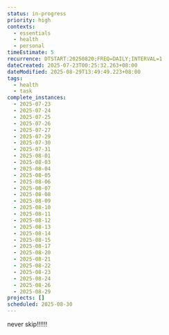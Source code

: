 ```yaml
---
status: in-progress
priority: high
contexts:
  - essentials
  - health
  - personal
timeEstimate: 5
recurrence: DTSTART:20250820;FREQ=DAILY;INTERVAL=1
dateCreated: 2025-07-23T00:25:32.263+08:00
dateModified: 2025-08-29T13:49:49.223+08:00
tags:
  - health
  - task
complete_instances:
  - 2025-07-23
  - 2025-07-24
  - 2025-07-25
  - 2025-07-26
  - 2025-07-27
  - 2025-07-29
  - 2025-07-30
  - 2025-07-31
  - 2025-08-01
  - 2025-08-03
  - 2025-08-04
  - 2025-08-05
  - 2025-08-06
  - 2025-08-07
  - 2025-08-08
  - 2025-08-09
  - 2025-08-10
  - 2025-08-11
  - 2025-08-12
  - 2025-08-13
  - 2025-08-14
  - 2025-08-15
  - 2025-08-17
  - 2025-08-20
  - 2025-08-21
  - 2025-08-22
  - 2025-08-23
  - 2025-08-24
  - 2025-08-26
  - 2025-08-29
projects: []
scheduled: 2025-08-30
---
```


never skip!!!!!!

